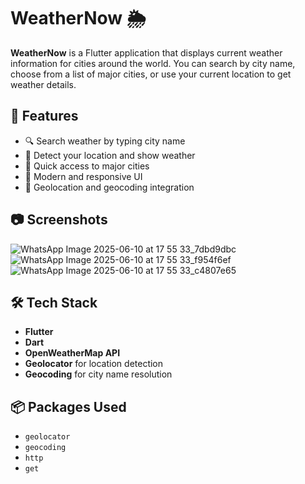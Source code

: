 # WeatherNow 🌦️

**WeatherNow** is a Flutter application that displays current weather information for cities around the world. You can search by city name, choose from a list of major cities, or use your current location to get weather details.

## 🚀 Features

- 🔍 Search weather by typing city name
- 📍 Detect your location and show weather
- 🌆 Quick access to major cities
- 📱 Modern and responsive UI
- 🧭 Geolocation and geocoding integration

## 📷 Screenshots

![WhatsApp Image 2025-06-10 at 17 55 33_7dbd9dbc](https://github.com/user-attachments/assets/64fade4f-7120-4ff8-9c5f-3a07b353f91d)
![WhatsApp Image 2025-06-10 at 17 55 33_f954f6ef](https://github.com/user-attachments/assets/2a4da7f9-d4b4-46fd-a0f5-c562dc50a9b4)
![WhatsApp Image 2025-06-10 at 17 55 33_c4807e65](https://github.com/user-attachments/assets/3823a7fa-bf64-40b7-8473-eee8c4b7d2cd)




## 🛠️ Tech Stack

- **Flutter**
- **Dart**
- **OpenWeatherMap API**
- **Geolocator** for location detection
- **Geocoding** for city name resolution

## 📦 Packages Used

- `geolocator`
- `geocoding`
- `http`
- `get`

